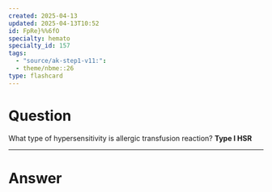 ```yaml
---
created: 2025-04-13
updated: 2025-04-13T10:52
id: FpRe}%%6fO
specialty: hemato
specialty_id: 157
tags:
  - "source/ak-step1-v11:": 
  - theme/nbme::26
type: flashcard
---
```


# Question
What type of hypersensitivity is allergic transfusion reaction?   **Type I HSR**

---

# Answer
